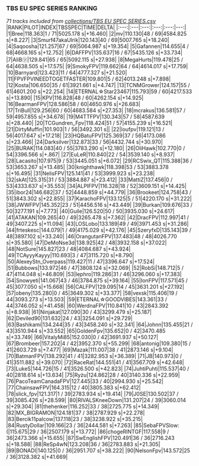 ### TBS EU SPEC SERIES RANKING
*71 tracks included from [collections/TBS EU SPEC SERIES.csv](/collections/TBS%20EU%20SPEC%20SERIES.csv)*
|RANK|PILOT|INDEX|TBSSPEC|TIME|DELTA|
|:---:|:---|:---:|:---:|:---:|---:|
|1|Bree|118.363|1 / 71|5025.178 s|+16.460|
|2|mv|110.130|48 / 69|4584.825 s|+8.227|
|3|Smurf47akaUlrik|120.143|40 / 69|5007.765 s|+18.240|
|4|Saqoosha|121.257|67 / 69|5064.987 s|+19.354|
|5|Gafannen|114.655|4 / 68|4668.165 s|+12.752|
|6|DAFFPV|135.637|16 / 67|5435.126 s|+33.734|
|7|AliB㋡|129.841|65 / 65|5092.115 s|+27.938|
|8|MegaHurts|119.478|25 / 64|4638.505 s|+17.575|
|9|SmokyFPV|119.662|64 / 64|4614.017 s|+17.759|
|10|Barnyard|123.423|11 / 64|4777.327 s|+21.520|
|11|FPVFPVINEEDTOGETFASTER|109.801|5 / 62|4013.248 s|+7.898|
|12|Kosta|106.650|35 / 61|3921.661 s|+4.747|
|13|TCNMGrower|124.157|55 / 61|4601.200 s|+22.254|
|14|ETERNAL☆Star23467|115.793|59 / 60|4217.533 s|+13.890|
|15|KPV|116.828|48 / 60|4262.154 s|+14.925|
|16|BearmanFPV|128.586|58 / 60|4650.976 s|+26.683|
|17|TriBull|129.256|60 / 60|4683.584 s|+27.353|
|18|mcrakus|136.581|57 / 59|4957.855 s|+34.678|
|19|M4TTFPV|130.343|57 / 58|4587.639 s|+28.440|
|20|TCGundren_Fpv|118.424|51 / 57|4155.239 s|+16.521|
|21|DirtyMuffin|101.903|1 / 56|3492.301 s||
|22|loufpv|119.121|13 / 56|4017.647 s|+17.218|
|23|HQBatuFPV|125.369|37 / 56|4173.086 s|+23.466|
|24|Darksilver|132.873|33 / 56|4432.744 s|+30.970|
|25|BURAK|114.083|40 / 55|3783.290 s|+12.180|
|26|OliHawk|102.770|0 / 54|3396.566 s|+.867|
|27|EuLeR|110.840|22 / 54|3539.140 s|+8.937|
|28|Lacasito|107.975|9 / 53|3445.051 s|+6.072|
|29|RCSwix_QT|115.388|36 / 53|3653.267 s|+13.485|
|30|knighthawk|118.398|53 / 53|3883.378 s|+16.495|
|31|NelisFPV|125.141|41 / 53|3999.923 s|+23.238|
|32|skAt|125.315|31 / 53|3884.887 s|+23.412|
|33|MattiZ|137.456|0 / 53|4333.637 s|+35.553|
|34|ALPIFPV|116.328|18 / 52|3609.151 s|+14.425|
|35|ibor24|146.682|37 / 52|4448.859 s|+44.779|
|36|Brookeet|124.758|43 / 51|3843.302 s|+22.855|
|37|KarachoFPV|133.125|5 / 51|4220.170 s|+31.222|
|38|JWWFPV|145.352|23 / 51|4456.516 s|+43.449|
|39|Burkan|109.676|33 / 50|3277.191 s|+7.773|
|40|Guile|126.520|50 / 50|3935.030 s|+24.617|
|41|ATAKAN|109.265|40 / 49|3265.478 s|+7.362|
|42|DracFPV|112.997|41 / 49|3407.225 s|+11.094|
|43|LOSLobo|133.189|49 / 49|3971.453 s|+31.286|
|44|frteskesc|144.079|1 / 49|4175.029 s|+42.176|
|45|SzeryfxD|135.143|39 / 48|3897.102 s|+33.240|
|46|OrangutanFPV|137.483|48 / 48|4026.770 s|+35.580|
|47|DeMoNse3d|138.925|42 / 48|3932.158 s|+37.022|
|48|NotSure|145.827|23 / 48|4084.687 s|+43.924|
|49|TCAyyyKayyy|110.693|3 / 47|3115.720 s|+8.790|
|50|AlexeyStn_Overpass|119.427|11 / 47|3396.647 s|+17.524|
|51|Bubbows|133.972|46 / 47|3808.124 s|+32.069|
|52|RobSi|148.712|5 / 47|4114.048 s|+46.809|
|53|lephro|119.286|31 / 46|3296.060 s|+17.383|
|54|Snowyeti|141.067|43 / 46|3784.875 s|+39.164|
|55|IonFPV|117.571|45 / 45|3077.050 s|+15.668|
|56|CALFPV|129.095|14 / 45|3631.201 s|+27.192|
|57|obeny|135.280|0 / 45|3649.302 s|+33.377|
|58|vexsk|115.406|19 / 44|3093.273 s|+13.503|
|59|ETERNAL☆GOODVIBES|143.361|33 / 44|3746.052 s|+41.458|
|60|WerdnaFPV|110.841|10 / 43|2843.392 s|+8.938|
|61|Ninjakat|127.090|30 / 43|3299.479 s|+25.187|
|62|Deviled90|131.632|24 / 43|3254.091 s|+29.729|
|63|Bashikami|134.244|35 / 43|3458.240 s|+32.341|
|64|Johnn|135.455|21 / 43|3510.944 s|+33.552|
|65|GoldenFpv|135.652|0 / 42|3470.485 s|+33.749|
|66|VitalyMi85|152.030|0 / 42|3691.937 s|+50.127|
|67|Brombeer|157.202|4 / 42|3952.370 s|+55.299|
|68|antonig|109.380|15 / 41|2603.729 s|+7.477|
|69|Mazak|111.007|38 / 41|2873.146 s|+9.104|
|70|BatmanFPV|138.292|41 / 41|3282.953 s|+36.389|
|71|JB|140.973|0 / 41|3511.882 s|+39.070|
|72|RaceRat|144.551|41 / 41|3567.709 s|+42.648|
|73|LukeS|144.726|15 / 41|3526.500 s|+42.823|
|74|JuhtiPuhti|115.537|40 / 40|2818.614 s|+13.634|
|75|Ryżu|124.862|28 / 40|3140.336 s|+22.959|
|76|PacoTeamCanadaFPV|127.445|33 / 40|2994.930 s|+25.542|
|77|ChainsawFPV|164.315|12 / 40|3805.383 s|+62.412|
|78|slick_fpv|121.317|1 / 39|2783.934 s|+19.414|
|79|J0SE|130.502|37 / 39|3085.426 s|+28.599|
|80|RIVALSKneeDown|131.207|24 / 39|3060.014 s|+29.304|
|81|thehenker|116.252|33 / 38|2725.775 s|+14.349|
|82|MX_BIGRAMON|124.181|37 / 38|2787.929 s|+22.278|
|83|Bercik11palcow|137.118|23 / 38|3238.922 s|+35.215|
|84|RustyDollar|109.166|23 / 36|2444.581 s|+7.263|
|85|SebaFPVSlow:(|115.675|29 / 36|2507.179 s|+13.772|
|86|chogeRINTGF|117.558|9 / 36|2473.366 s|+15.655|
|87|SwEnglishFPV|120.491|36 / 36|2716.243 s|+18.588|
|88|ReSp4wN|123.208|36 / 36|2783.883 s|+21.305|
|89|BONADI|140.125|0 / 36|2951.707 s|+38.222|
|90|NelsonFpv|143.572|25 / 36|3128.382 s|+41.669|
